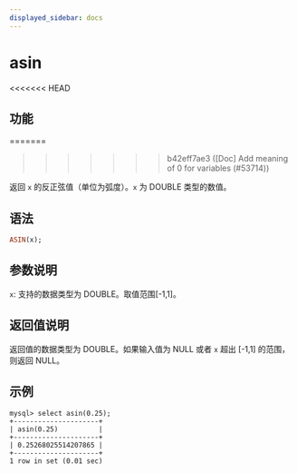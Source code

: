 ```yaml
---
displayed_sidebar: docs
---
```


# asin

<<<<<<< HEAD
## 功能
=======

>>>>>>> b42eff7ae3 ([Doc] Add meaning of 0 for variables (#53714))

返回 `x` 的反正弦值（单位为弧度）。`x` 为 DOUBLE 类型的数值。

## 语法

```Haskell
ASIN(x);
```

## 参数说明

`x`: 支持的数据类型为 DOUBLE。取值范围[-1,1]。

## 返回值说明

返回值的数据类型为 DOUBLE。如果输入值为 NULL 或者 `x` 超出 [-1,1] 的范围，则返回 NULL。

## 示例

```Plain Text
mysql> select asin(0.25);
+---------------------+
| asin(0.25)          |
+---------------------+
| 0.25268025514207865 |
+---------------------+
1 row in set (0.01 sec)
```
